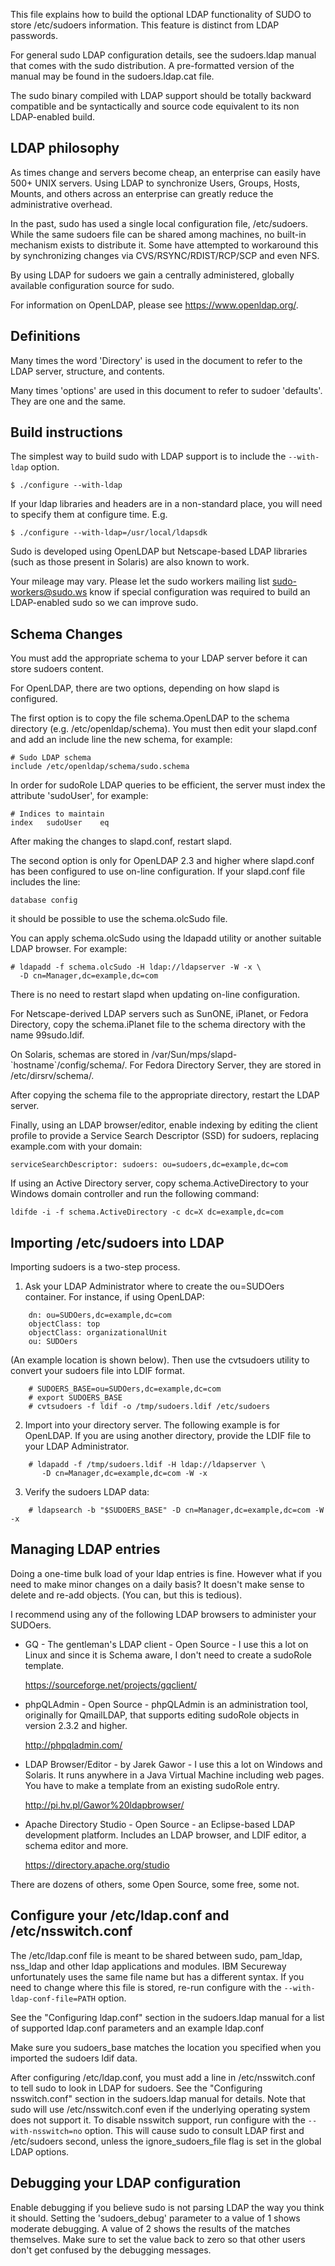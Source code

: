 This file explains how to build the optional LDAP functionality of SUDO to
store /etc/sudoers information.  This feature is distinct from LDAP passwords.

For general sudo LDAP configuration details, see the sudoers.ldap manual that
comes with the sudo distribution.  A pre-formatted version of the manual may
be found in the sudoers.ldap.cat file.

The sudo binary compiled with LDAP support should be totally backward
compatible and be syntactically and source code equivalent to its
non LDAP-enabled build.

## LDAP philosophy

As times change and servers become cheap, an enterprise can easily have 500+
UNIX servers.  Using LDAP to synchronize Users, Groups, Hosts, Mounts, and
others across an enterprise can greatly reduce the administrative overhead.

In the past, sudo has used a single local configuration file, /etc/sudoers.
While the same sudoers file can be shared among machines, no built-in
mechanism exists to distribute it.  Some have attempted to workaround this
by synchronizing changes via CVS/RSYNC/RDIST/RCP/SCP and even NFS.

By using LDAP for sudoers we gain a centrally administered, globally
available configuration source for sudo.

For information on OpenLDAP, please see https://www.openldap.org/.

## Definitions

Many times the word 'Directory' is used in the document to refer to the LDAP
server, structure, and contents.

Many times 'options' are used in this document to refer to sudoer 'defaults'.
They are one and the same.

## Build instructions

The simplest way to build sudo with LDAP support is to include the
`--with-ldap` option.

    $ ./configure --with-ldap

If your ldap libraries and headers are in a non-standard place, you will need
to specify them at configure time.  E.g.

    $ ./configure --with-ldap=/usr/local/ldapsdk

Sudo is developed using OpenLDAP but Netscape-based LDAP libraries
(such as those present in Solaris) are also known to work.

Your mileage may vary.  Please let the sudo workers mailing list
sudo-workers@sudo.ws know if special configuration was required
to build an LDAP-enabled sudo so we can improve sudo.

## Schema Changes

You must add the appropriate schema to your LDAP server before it
can store sudoers content.

For OpenLDAP, there are two options, depending on how slapd is configured.

The first option is to copy the file schema.OpenLDAP to the schema
directory (e.g. /etc/openldap/schema).  You must then edit your
slapd.conf and add an include line the new schema, for example:

    # Sudo LDAP schema
    include	/etc/openldap/schema/sudo.schema

In order for sudoRole LDAP queries to be efficient, the server must index
the attribute 'sudoUser', for example:

    # Indices to maintain
    index	sudoUser	eq

After making the changes to slapd.conf, restart slapd.

The second option is only for OpenLDAP 2.3 and higher where slapd.conf
has been configured to use on-line configuration.  If your slapd.conf
file includes the line:

    database config

it should be possible to use the schema.olcSudo file.

You can apply schema.olcSudo using the ldapadd utility or another
suitable LDAP browser.  For example:

    # ldapadd -f schema.olcSudo -H ldap://ldapserver -W -x \
      -D cn=Manager,dc=example,dc=com

There is no need to restart slapd when updating on-line configuration.

For Netscape-derived LDAP servers such as SunONE, iPlanet, or Fedora Directory,
copy the schema.iPlanet file to the schema directory with the name 99sudo.ldif.

On Solaris, schemas are stored in /var/Sun/mps/slapd-\`hostname\`/config/schema/.
For Fedora Directory Server, they are stored in /etc/dirsrv/schema/.

After copying the schema file to the appropriate directory, restart
the LDAP server.

Finally, using an LDAP browser/editor, enable indexing by editing the
client profile to provide a Service Search Descriptor (SSD) for sudoers,
replacing example.com with your domain:

    serviceSearchDescriptor: sudoers: ou=sudoers,dc=example,dc=com

If using an Active Directory server, copy schema.ActiveDirectory
to your Windows domain controller and run the following command:

    ldifde -i -f schema.ActiveDirectory -c dc=X dc=example,dc=com

## Importing /etc/sudoers into LDAP

Importing sudoers is a two-step process.

1. Ask your LDAP Administrator where to create the ou=SUDOers container.
   For instance, if using OpenLDAP:
```
    dn: ou=SUDOers,dc=example,dc=com
    objectClass: top
    objectClass: organizationalUnit
    ou: SUDOers
```

(An example location is shown below).  Then use the cvtsudoers utility to
convert your sudoers file into LDIF format.
```
    # SUDOERS_BASE=ou=SUDOers,dc=example,dc=com
    # export SUDOERS_BASE
    # cvtsudoers -f ldif -o /tmp/sudoers.ldif /etc/sudoers
```

2. Import into your directory server.  The following example is for
   OpenLDAP.  If you are using another directory, provide the LDIF
   file to your LDAP Administrator.
```
    # ldapadd -f /tmp/sudoers.ldif -H ldap://ldapserver \
       -D cn=Manager,dc=example,dc=com -W -x
```

3.  Verify the sudoers LDAP data:
```
    # ldapsearch -b "$SUDOERS_BASE" -D cn=Manager,dc=example,dc=com -W -x
```

## Managing LDAP entries

Doing a one-time bulk load of your ldap entries is fine.  However what if you
need to make minor changes on a daily basis?  It doesn't make sense to delete
and re-add objects.  (You can, but this is tedious).

I recommend using any of the following LDAP browsers to administer your SUDOers.

 * GQ - The gentleman's LDAP client - Open Source - I use this a lot on Linux
   and since it is Schema aware, I don't need to create a sudoRole template.

    https://sourceforge.net/projects/gqclient/

 * phpQLAdmin - Open Source - phpQLAdmin is an administration tool,
   originally for QmailLDAP, that supports editing sudoRole objects
   in version 2.3.2 and higher.

    http://phpqladmin.com/

 * LDAP Browser/Editor - by Jarek Gawor - I use this a lot on Windows
   and Solaris.  It runs anywhere in a Java Virtual Machine including
   web pages.  You have to make a template from an existing sudoRole entry.

    http://pi.hv.pl/Gawor%20ldapbrowser/

 * Apache Directory Studio - Open Source - an Eclipse-based LDAP
   development platform.  Includes an LDAP browser, and LDIF editor,
   a schema editor and more.

    https://directory.apache.org/studio

  There are dozens of others, some Open Source, some free, some not.

## Configure your /etc/ldap.conf and /etc/nsswitch.conf

The /etc/ldap.conf file is meant to be shared between sudo, pam_ldap, nss_ldap
and other ldap applications and modules.  IBM Secureway unfortunately uses
the same file name but has a different syntax.  If you need to change where
this file is stored, re-run configure with the `--with-ldap-conf-file=PATH`
option.

See the "Configuring ldap.conf" section in the sudoers.ldap manual
for a list of supported ldap.conf parameters and an example ldap.conf

Make sure you sudoers_base matches the location you specified when you
imported the sudoers ldif data.

After configuring /etc/ldap.conf, you must add a line in /etc/nsswitch.conf
to tell sudo to look in LDAP for sudoers.  See the "Configuring nsswitch.conf"
section in the sudoers.ldap manual for details.  Note that sudo will use
/etc/nsswitch.conf even if the underlying operating system does not support it.
To disable nsswitch support, run configure with the `--with-nsswitch=no` option.
This will cause sudo to consult LDAP first and /etc/sudoers second, unless the
ignore_sudoers_file flag is set in the global LDAP options.

## Debugging your LDAP configuration

Enable debugging if you believe sudo is not parsing LDAP the way you think it
should.  Setting the 'sudoers_debug' parameter to a value of 1 shows moderate
debugging.  A value of 2 shows the results of the matches themselves.  Make
sure to set the value back to zero so that other users don't get confused by
the debugging messages.

